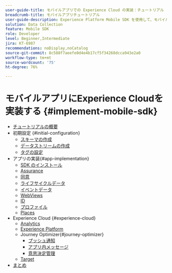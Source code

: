 ```yaml
---
user-guide-title: モバイルアプリでの Experience Cloud の実装：チュートリアル
breadcrumb-title: モバイルアプリチュートリアル
user-guide-description: Experience Platform Mobile SDK を使用して、モバイルアプリで Adobe Experience Cloud アプリケーションを実装する方法について説明します。
solution: Data Collection
feature: Mobile SDK
role: Developer
level: Beginner,Intermediate
jira: KT-6987
recommendations: noDisplay,noCatalog
source-git-commit: 8c588f7aeefe0d4e4b17cf5f34268dcca943e2a0
workflow-type: tm+mt
source-wordcount: '75'
ht-degree: 76%

---
```



# モバイルアプリにExperience Cloudを実装する {#implement-mobile-sdk}

+ [チュートリアルの概要](overview.md)
+ 初期設定 {#initial-configuration}
   + [スキーマの作成](create-schema.md)
   + [データストリームの作成](create-datastream.md)
   + [タグの設定](configure-tags.md)
+ アプリの実装{#app-implementation}
   + [SDK のインストール](install-sdks.md)
   + [Assurance](assurance.md)
   + [同意](consent.md)
   + [ライフサイクルデータ](lifecycle-data.md)
   + [イベントデータ](events.md)
   + [WebViews](web-views.md)
   + [ID](identity.md)
   + [プロファイル](profile.md)
   + [Places](places.md)
+ Experience Cloud {#experience-cloud}
   + [Analytics](analytics.md)
   + [Experience Platform](platform.md)
   + Journey Optimizer{#journey-optimizer}
      + [プッシュ通知](journey-optimizer-push.md)
      + [アプリ内メッセージ](journey-optimizer-inapp.md)
      + [意思決定管理](journey-optimizer-offers.md)
   + [Target](target.md)
+ [まとめ](conclusion.md)

